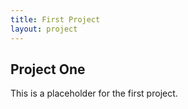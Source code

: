 ```yaml
--- 
title: First Project
layout: project
--- 
```


## Project One
This is a placeholder for the first project.  
